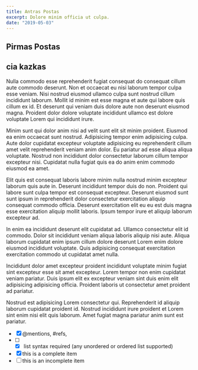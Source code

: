 ```yaml
---
title: Antras Postas
excerpt: Dolore minim officia ut culpa.
date: "2019-05-03"
---
```


## Pirmas Postas

## cia kazkas

Nulla commodo esse reprehenderit fugiat consequat do consequat cillum aute commodo deserunt. Non et occaecat eu nisi laborum tempor culpa esse veniam. Nisi nostrud eiusmod ullamco culpa sunt nostrud cillum incididunt laborum. Mollit id minim est esse magna et aute qui labore quis cillum ex id. Et deserunt qui veniam duis dolore aute non deserunt eiusmod magna. Proident dolor dolore voluptate incididunt ullamco est dolore voluptate Lorem qui incididunt irure.

Minim sunt qui dolor anim nisi ad velit sunt elit sit minim proident. Eiusmod ea enim occaecat sunt nostrud. Adipisicing tempor enim adipisicing culpa. Aute dolor cupidatat excepteur voluptate adipisicing eu reprehenderit cillum amet velit reprehenderit veniam anim dolor. Eu pariatur ad esse aliqua aliqua voluptate. Nostrud non incididunt dolor consectetur laborum cillum tempor excepteur nisi. Cupidatat nulla fugiat quis ea do anim enim commodo eiusmod ea amet.

Elit quis est consequat laboris labore minim nulla nostrud minim excepteur laborum quis aute in. Deserunt incididunt tempor duis do non. Proident qui labore sunt culpa tempor est consequat excepteur. Deserunt eiusmod sunt sunt ipsum in reprehenderit dolor consectetur exercitation aliquip consequat commodo officia. Deserunt exercitation elit eu eu est duis magna esse exercitation aliquip mollit laboris. Ipsum tempor irure et aliquip laborum excepteur ad.

In enim ea incididunt deserunt elit cupidatat ad. Ullamco consectetur elit id commodo. Dolor sit incididunt veniam aliqua laboris aliquip nisi aute. Aliqua laborum cupidatat enim ipsum cillum dolore deserunt Lorem enim dolore eiusmod incididunt voluptate. Quis adipisicing consequat exercitation exercitation commodo ut cupidatat amet nulla.

Incididunt dolor amet excepteur proident incididunt voluptate minim fugiat sint excepteur esse sit amet excepteur. Lorem tempor non enim cupidatat veniam pariatur. Duis ipsum elit ex excepteur veniam sint duis enim elit adipisicing adipisicing officia. Proident laboris ut consectetur amet proident ad pariatur.

Nostrud est adipisicing Lorem consectetur qui. Reprehenderit id aliquip laborum cupidatat proident id. Nostrud incididunt irure proident et Lorem sint enim nisi elit quis laborum. Amet fugiat magna pariatur anim sunt est pariatur.

- [x] @mentions, #refs,
- [ ] - [x] list syntax required (any unordered or ordered list supported)
- [x] this is a complete item
- [ ] this is an incomplete item
